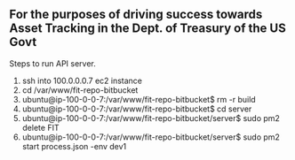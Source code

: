 ## For the purposes of driving success towards Asset Tracking in the Dept. of Treasury of the US Govt

Steps to run API server.

1. ssh into 100.0.0.0.7 ec2 instance
2. cd /var/www/fit-repo-bitbucket
3. ubuntu@ip-100-0-0-7:/var/www/fit-repo-bitbucket$ rm -r build
4. ubuntu@ip-100-0-0-7:/var/www/fit-repo-bitbucket$ cd server
5. ubuntu@ip-100-0-0-7:/var/www/fit-repo-bitbucket/server$ sudo pm2 delete FIT
6. ubuntu@ip-100-0-0-7:/var/www/fit-repo-bitbucket/server$ sudo pm2 start process.json -env dev1


